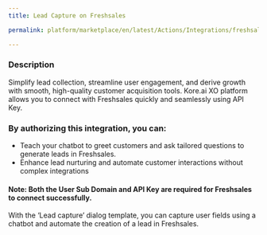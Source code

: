 ```yaml
---
title: Lead Capture on Freshsales

permalink: platform/marketplace/en/latest/Actions/Integrations/freshsales_leadCapture

---
```


### Description

Simplify lead collection, streamline user engagement, and derive growth with smooth, high-quality customer acquisition tools. Kore.ai XO platform allows you to connect with Freshsales quickly and seamlessly using API Key.

### By authorizing this integration, you can:
- Teach your chatbot to greet customers and ask tailored questions to generate leads in Freshsales. 
- Enhance lead nurturing and automate customer interactions without complex integrations

#### Note: Both the User Sub Domain and API Key are required for Freshsales to connect successfully.

With the ‘Lead capture’ dialog template, you can capture user fields using a chatbot and automate the creation of a lead in Freshsales.
